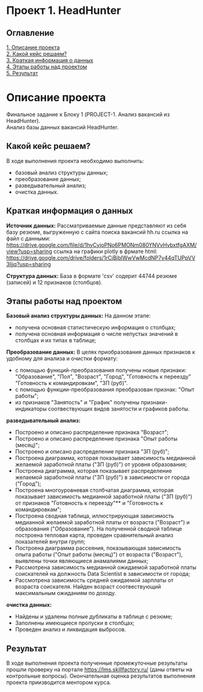 # Проект 1. HeadHunter 

## Оглавление
[1. Описание проекта](https://github.com/anton031179/sf_data_science/blob/main/PROJECT-1%20(HeadHunter)/README.md#Описание-проскта)  
[2. Какой кейс решаем?](https://github.com/anton031179/sf_data_science/blob/main/PROJECT-1%20(HeadHunter)/README.md#Какой-кейс-решаем)  
[3. Краткая информация о данных](https://github.com/anton031179/sf_data_science/blob/main/PROJECT-1%20(HeadHunter)/README.md#Краткая-ииформация-о-данных)  
[4. Этапы работы над проектом](https://github.com/anton031179/sf_data_science/blob/main/PROJECT-1%20(HeadHunter)/README.md#Этапы-работы-над-проектом)  
[5. Результат](https://github.com/anton031179/sf_data_science/blob/main/PROJECT-1%20(HeadHunter)/README.md#Peзультат)   

# Описание проекта 
Финальное задание к Блоку 1 (PROJECT-1. Анализ вакансий из HeadHunter).  
Анализ базы данных вакансий HeadHunter.  
				
## Какой кейс решаем?
В ходе выполнения проекта необходимо выполнить:
- базовый анализ структуры данных;
- преобразование данных;
- разведывательный анализ;
- очистка данных.

## Краткая информация о данных
**Источник данных:** 
Рассматриваемые данные представляют из себя базу резюме, выгруженную с сайта поиска вакансий hh.ru
ссылка на файл с данными: https://drive.google.com/file/d/1hyCyjoPNo6PMONm080YNVvHvbxtfgAXM/view?usp=sharing
ссылка на графики plotly в фрмате html: https://drive.google.com/drive/folders/1rCjBjblWwVwMcdNP7v44qTUPpVV3ljjq?usp=sharing

**Структура данных:** 
База в формате 'csv' содерит 44744 резюме (записей) и 12 признаков (столбцов).
  
## Этапы работы над проектом
**Базовый анализ структуры данных:**
На данном этапе:
- получена основная статистическую информация о столбцах;
- получена основная информация о числе непустых значений в столбцах и их типах в таблице;

**Преобразование данных:**
В целях приобразования данных признаков к удобному для анализа и очистки формату:
- с помощью функций-преобразования получены новые признаки: "Образование", "Пол", "Возраст", "Город", "Готовность к переезду" "Готовность к командировкам", "ЗП (руб)".
- с помощью функции-преобразования преобразован признак: "Опыт работы"; 
- из признаков "Занятость" и "График" получены признаки-индикаторы соотвествующих видов занятости и графиков работы.

**разведывательный анализ:**
- Построено и описано распределение признака "Возраст";
- Построено и описано распределение признака "Опыт работы (месяц)";
- Построено и описано распределение признака "ЗП (руб)";
- Построена диаграмма, которая показывает зависимость медианной желаемой заработной платы ("ЗП (руб)") от уровня образования;
- Построена диаграмма, которая показывает распределение желаемой заработной платы ("ЗП (руб)") в зависимости от города ("Город");
- Построена многоуровневая столбчатая диаграмма, которая показывает зависимость медианной заработной платы ("ЗП (руб)") от признаков "Готовность к переезду"** и "Готовность к командировкам";
- Построена сводная таблица, иллюстрирующая зависимость медианной желаемой заработной платы от возраста ("Возраст") и образования ("Образование"). На полученной сводной таблице построена тепловая карта, проведен сравнительный анализ показателей внутри групп;
- Построена диаграмма рассеяния, показывающая зависимость опыта работы ("Опыт работы (месяц)") от возраста ("Возраст"), выявлены точки являющиеся анамалиями данных;
- Рассмотрена зависимость медианной ожидаемой заработной платы соискателей на должность Data Scientist в зависимости от города;
- Рассмотрена зависимость средней ожидаемой зарплаты от возраста соискателя. Найден возраст соотвествующий максимальным ожиданиям по доходу.

**очистка данных:**
- Найдены и удалены полные дубликаты в таблице с резюме;
- Заполнены имеющиеся пропуски в столбцах;
- Проведен анализ и ликвидация выбросов.

## Результат  
В ходе выполнения проекта полученные промежуточные результаты прошли проверку на портале https://lms.skillfactory.ru/ 
(даны ответы на контрольные вопросы).
Окончательная оценка результатов выполнения проекта приизводится ментором курса.

